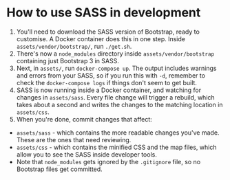 # How to use SASS in development

1. You'll need to download the SASS version of Bootstrap, ready to customise. A Docker container does this in one step. Inside `assets/vendor/bootstrap/`, run `./get.sh`.
2. There's now a `node_modules` directory inside `assets/vendor/bootstrap` containing just Bootstrap 3 in SASS.
3. Next, in `assets/`, run `docker-compose up`. The output includes warnings and errors from your SASS, so if you run this with `-d`, remember to check the `docker-compose logs` if things don't seem to get built.
4. SASS is now running inside a Docker container, and watching for changes in `assets/sass`. Every file change will trigger a rebuild, which takes about a second and writes the changes to the matching location in `assets/css`.
5. When you're done, commit changes that affect: 
  - `assets/sass` - which contains the more readable changes you've made. These are the ones that need reviewing.
  - `assets/css` - which contains the minified CSS and the map files, which allow you to see the SASS inside developer tools.
  - Note that `node_modules` gets ignored by the `.gitignore` file, so no Bootstrap files get committed.